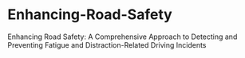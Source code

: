 # Enhancing-Road-Safety
Enhancing Road Safety: A Comprehensive Approach to Detecting and Preventing Fatigue and Distraction-Related Driving Incidents
